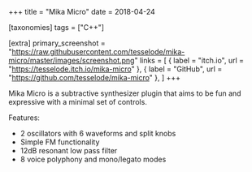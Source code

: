 +++
title = "Mika Micro"
date = 2018-04-24

[taxonomies]
tags = ["C++"]

[extra]
primary_screenshot = "https://raw.githubusercontent.com/tesselode/mika-micro/master/images/screenshot.png"
links = [
	{ label = "itch.io", url = "https://tesselode.itch.io/mika-micro" },
	{ label = "GitHub", url = "https://github.com/tesselode/mika-micro" },
]
+++

Mika Micro is a subtractive synthesizer plugin that aims to be fun and expressive with a minimal set of controls.

Features:
- 2 oscillators with 6 waveforms and split knobs
- Simple FM functionality
- 12dB resonant low pass filter
- 8 voice polyphony and mono/legato modes

